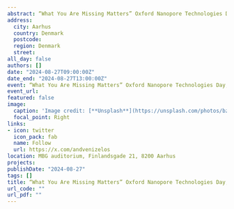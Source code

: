 ```yaml
---
abstract: “What You Are Missing Matters” Oxford Nanopore Technologies Day, Aarhus University
address:
  city: Aarhus
  country: Denmark
  postcode: 
  region: Denmark
  street: 
all_day: false
authors: []
date: "2024-08-27T09:00:00Z"
date_end: "2024-08-27T13:00:00Z"
event: “What You Are Missing Matters” Oxford Nanopore Technologies Day, Aarhus University
event_url:
featured: false
image:
  caption: 'Image credit: [**Unsplash**](https://unsplash.com/photos/bzdhc5b3Bxs)'
  focal_point: Right
links:
- icon: twitter
  icon_pack: fab
  name: Follow
  url: https://x.com/andvenizelos
location: MBG auditorium, Finlandsgade 21, 8200 Aarhus
projects:
publishDate: "2024-08-27"
tags: []
title: “What You Are Missing Matters” Oxford Nanopore Technologies Day, Aarhus University
url_code: ""
url_pdf: ""
---
```


